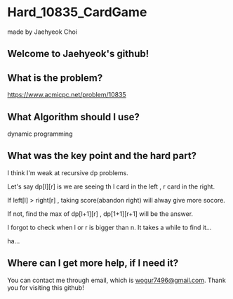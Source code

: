 # Hard_10835_CardGame

made by Jaehyeok Choi

## Welcome to Jaehyeok's github!

## What is the problem?

https://www.acmicpc.net/problem/10835

## What Algorithm should I use?

dynamic programming

## What was the key point and the hard part?

I think I'm weak at recursive dp problems.

Let's say dp[l][r] is we are seeing th l card in the left , r card in the right.

If left[l] > right[r] , taking score(abandon right) will alway give more socore.

If not, find the max of dp[l+1][r] , dp[1+1][r+1] will be the answer.

I forgot to check when l or r is bigger than n. It takes a while to find it...

ha...

## Where can I get more help, if I need it?

You can contact me through email, which is wogur7496@gmail.com.
Thank you for visiting this github!
